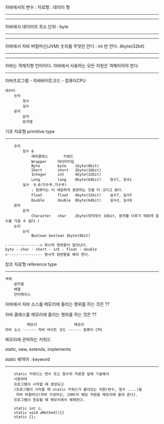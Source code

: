 자바에서의 변수 : 자료형 : 데이터 형 

-----------------

-----------------

자바에서 데이터의 최소 단위 : byte

-----------------

-----------------

자바에서 자바 버철머신(JVM) 숫자를 무엇만 안다 : int 만 안다. 4byte(32bit)

-----------------

-----------------

자바는 객체지향 언어이다.
자바에서 사용하는 모든 자원은 객체이어야 한다.

-----------------

자바프로그램 - 자바바이트코드 - 컴퓨터CPU

```
데이터
	숫자
		정수
		실수
	문자
		문자
		문자열
```

기초 자료형 primitive type

-------------------------

```
	숫자
		정수 0
			래퍼클래스		키워드
			Wrapper		데이터타입
			Byte		byte	1byte(8bit)
			Short		short	2byte(16bit)
			Integer		int		4byte(32bit)
			Long		long	8byte(64bit)	정수l, 정수L
		실수	0.0(지수부.가수부) 
			: 컴퓨터는 더 세밀하게 표현하는 것을 더 크다고 본다. 
			Float		float	4byte(32bit)	실수f, 실수F
			Double		double	8byte(64bit)	실수d, 실수D
	문자
		문자
			Character	char	2byte(양의정수 16bit, 문자를 다루기 때문에 음수를 가질 수 없다.)
	논리
		논리
			Boolean	boolean	1byte(8bit)
```            

	----------------> 묵시적 형변환이 일어난다.
	byte - char - short - int - float - double
	<---------------- 명시적 형변환을 해야 한다.


참조 자료형 reference type

-------------------------
	객체
		문자열
		배열
		인터페이스


자바에서 
자바 소스를 메모리에 올리는 행위를 하는 것은 ??

자바 클래스를 메모리에 올리는 행위를 하는 것은 ??

```
		  메모리				  메모리
자바 소스 ------ 자바 바이트 코드 ------ 컴퓨터 CPU
```

메모리에 관여하는 키워드

static, new, extends, implements 


static 예약어 : keyword

---------------------------

```
	static 키워드는 변수 또는 함수의 자료형 앞에 기술해서 
	사용하며
	프로그램이 시작할 때 생성되고 
	(프로그램이 시작할 때 static 키워드가 붙어있는 자원(변수, 함수 ....)을 
	 자바 버철머신(자바 가상머신, JVM)이 해당 자원을 메모리에 올려 준다).
	프로그램이 종료될 때 메모리에서 해제된다. 

	static int i;
	static void aMethod(){}
	static {};
```
